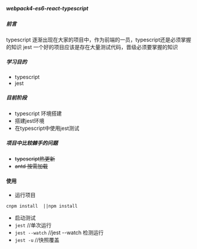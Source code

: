 ##### webpack4-es6-react-typescript

##### 前言
typescript 逐渐出现在大家的项目中，作为前端的一员，typescript还是必须掌握的知识
jest 一个好的项目应该是存在大量测试代码，晋级必须要掌握的知识

##### 学习目的
- typescript
- jest


##### 目前阶段
- typescript 环境搭建
- 搭建jest环境
- 在typescript中使用jest测试

##### 项目中比较棘手的问题
- <del>typescript热更新 </del>
- <del>antd 按需加载</del>


#### 使用
- 运行项目
```
cnpm install  ||npm install
```
- 启动测试
- ```jest```   //单次运行
- ```jest --watch```  //jest --watch  检测运行
- ```jest -u```   //快照覆盖




